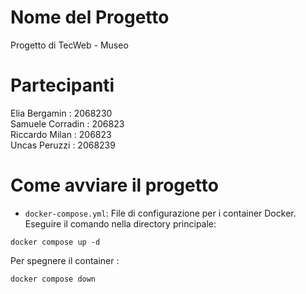 # Nome del Progetto
Progetto di TecWeb - Museo 

# Partecipanti

Elia Bergamin : 2068230<br>
Samuele Corradin : 206823<br>
Riccardo Milan : 206823<br>
Uncas Peruzzi : 2068239<br>


# Come avviare il progetto
- `docker-compose.yml`: File di configurazione per i container Docker.
Eseguire il comando nella directory principale: 
```
docker compose up -d
```

Per spegnere il container :

```
docker compose down
```
